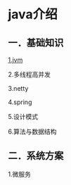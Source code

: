 # java介绍

## 一．基础知识

[1.jvm](jvm/index.md)

2.多线程高并发

3.netty

4.spring

5.设计模式

6.算法与数据结构

## 二．系统方案

1.微服务



